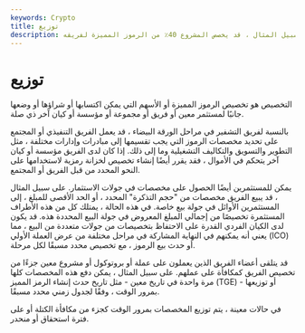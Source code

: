 ```yaml
---
keywords: Crypto
title: توزيع
description: توزيع. التوزيع النسبي للعملات المميزة. على سبيل المثال ، قد يخصص المشروع 40٪ من الرموز المميزة لفريقه.
---
```


# توزيع
التخصيص هو تخصيص الرموز المميزة أو الأسهم التي يمكن اكتسابها أو شراؤها أو وضعها جانبًا لمستثمر معين أو فريق أو مجموعة أو مؤسسة أو كيان آخر ذي صلة.

بالنسبة لفريق التشفير في مراحل الورقة البيضاء ، قد يعمل الفريق التنفيذي أو المجتمع على تحديد مخصصات الرموز التي يجب تقسيمها إلى مبادرات وإدارات مختلفة ، مثل التطوير والتسويق والتكاليف التشغيلية وما إلى ذلك. إذا كان لدى الفريق مؤسسة أو كيان آخر يتحكم في الأموال ، فقد يقرر أيضًا إنشاء تخصيص لخزانة رمزية لاستخدامها على النحو المحدد من قبل الفريق أو المجتمع.

يمكن للمستثمرين أيضًا الحصول على مخصصات في جولات الاستثمار. على سبيل المثال ، قد يبيع الفريق مخصصات من "حجم التذكرة" المحدد ، أو الحد الأقصى للمبلغ ، إلى المستثمرين الأوائل في جولة بيع خاصة. في هذه الحالة ، يمتلك كل من هذه الأطراف المستثمرة تخصيصًا من إجمالي المبلغ المعروض في جولة البيع المحددة هذه. قد يكون لدى الكيان الفردي القدرة على الاحتفاظ بتخصيصات من جولات متعددة من البيع ، مما يعني أنه يمكنهم في النهاية المشاركة في مراحل مختلفة من عرض العملة الأولي (ICO) أو حدث بيع الرموز ، مع تخصيص محدد مسبقًا لكل مرحلة.

قد يتلقى أعضاء الفريق الذين يعملون على عملة أو بروتوكول أو مشروع معين جزءًا من تخصيص الفريق كمكافأة على عملهم. على سبيل المثال ، يمكن دفع هذه المخصصات كلها مرة واحدة في تاريخ معين - مثل تاريخ حدث إنشاء الرمز المميز (TGE) - أو توزيعها بمرور الوقت ، وفقًا لجدول زمني محدد مسبقًا.

في حالات معينة ، يتم توزيع المخصصات بمرور الوقت كجزء من مكافأة الكتلة أو على فترة استحقاق أو منحدر.

